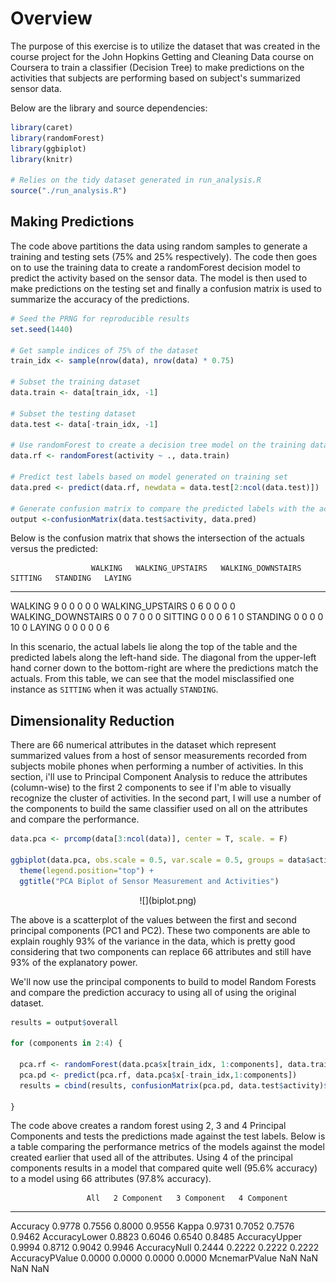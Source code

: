 
# Overview

The purpose of this exercise is to utilize the dataset that was created in the course project for the John Hopkins Getting and Cleaning Data course on Coursera to train a classifier (Decision Tree) to make predictions on the activities that subjects are performing based on subject's summarized sensor data.

Below are the library and source dependencies:


```r
library(caret)
library(randomForest)
library(ggbiplot)
library(knitr)

# Relies on the tidy dataset generated in run_analysis.R
source("./run_analysis.R")
```


## Making Predictions

The code above partitions the data using random samples to generate a training and testing sets (75% and 25% respectively).  The code then goes on to use the training data to create a randomForest decision model to predict the activity based on the sensor data.  The model is then used to make predictions on the testing set and finally a confusion matrix is used to summarize the accuracy of the predictions.



```r
# Seed the PRNG for reproducible results
set.seed(1440)

# Get sample indices of 75% of the dataset
train_idx <- sample(nrow(data), nrow(data) * 0.75)

# Subset the training dataset
data.train <- data[train_idx, -1]

# Subset the testing dataset
data.test <- data[-train_idx, -1]

# Use randomForest to create a decision tree model on the training data
data.rf <- randomForest(activity ~ ., data.train)

# Predict test labels based on model generated on training set
data.pred <- predict(data.rf, newdata = data.test[2:ncol(data.test)])

# Generate confusion matrix to compare the predicted labels with the actual labels
output <-confusionMatrix(data.test$activity, data.pred)
```


Below is the confusion matrix that shows the intersection of the actuals versus the predicted:


                      WALKING   WALKING_UPSTAIRS   WALKING_DOWNSTAIRS   SITTING   STANDING   LAYING
-------------------  --------  -----------------  -------------------  --------  ---------  -------
WALKING                     9                  0                    0         0          0        0
WALKING_UPSTAIRS            0                  6                    0         0          0        0
WALKING_DOWNSTAIRS          0                  0                    7         0          0        0
SITTING                     0                  0                    0         6          1        0
STANDING                    0                  0                    0         0         10        0
LAYING                      0                  0                    0         0          0        6

In this scenario, the actual labels lie along the top of the table and the predicted labels along the left-hand side.  The diagonal from the upper-left hand corner down to the bottom-right are where the predictions match the actuals.  From this table, we can see that the model misclassified one instance as `SITTING` when it was actually `STANDING`.

## Dimensionality Reduction

There are 66 numerical attributes in the dataset which represent summarized values from a host of sensor measurements recorded from subjects mobile phones when performing a number of activities.  In this section, i'll use to Principal Component Analysis to reduce the attributes (column-wise) to the first 2 components to see if I'm able to visually recognize the cluster of activities.  In the second part, I will use a number of the components to build the same classifier used on all on the attributes and compare the performance.




```r
data.pca <- prcomp(data[3:ncol(data)], center = T, scale. = F)

ggbiplot(data.pca, obs.scale = 0.5, var.scale = 0.5, groups = data$activity, ellipse = T, var.axes = F) + 
  theme(legend.position="top") +
  ggtitle("PCA Biplot of Sensor Measurement and Activities")
```

<center>![](biplot.png)</center>

The above is a scatterplot of the values between the first and second principal components (PC1 and PC2).  These two components are able to explain roughly 93% of the variance in the data, which is pretty good considering that two components can replace 66 attributes and still have 93% of the explanatory power.

We'll now use the principal components to build to model Random Forests and compare the prediction accuracy to using all of using the original dataset.


```r
results = output$overall

for (components in 2:4) {
  
  pca.rf <- randomForest(data.pca$x[train_idx, 1:components], data.train$activity)
  pca.pd <- predict(pca.rf, data.pca$x[-train_idx,1:components])
  results = cbind(results, confusionMatrix(pca.pd, data.test$activity)$overall)

}
```

The code above creates a random forest using 2, 3 and 4 Principal Components and tests the predictions made against the test labels.  Below is a table comparing the performance metrics of the models against the model created earlier that used all of the attributes.  Using 4 of the principal components results in a model that compared quite well (95.6% accuracy) to a model using 66 attributes (97.8% accuracy).



                     All   2 Component   3 Component   4 Component
---------------  -------  ------------  ------------  ------------
Accuracy          0.9778        0.7556        0.8000        0.9556
Kappa             0.9731        0.7052        0.7576        0.9462
AccuracyLower     0.8823        0.6046        0.6540        0.8485
AccuracyUpper     0.9994        0.8712        0.9042        0.9946
AccuracyNull      0.2444        0.2222        0.2222        0.2222
AccuracyPValue    0.0000        0.0000        0.0000        0.0000
McnemarPValue        NaN           NaN           NaN           NaN



